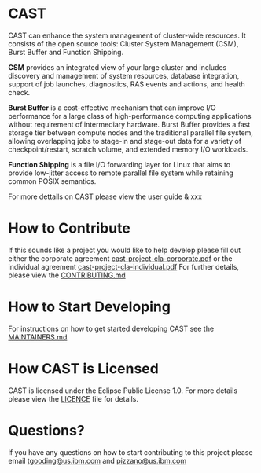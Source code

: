 # CAST
CAST can enhance the system management of cluster-wide resources. It consists of the open source tools: Cluster System Management (CSM), Burst Buffer and Function Shipping. 

**CSM** provides an integrated view of your large cluster and includes discovery and management of system resources, database integration, support of job launches, diagnostics, RAS events and actions, and health check. 

**Burst Buffer** is a cost-effective mechanism that can improve I/O performance for a large class of high-performance computing applications without requirement of intermediary hardware. Burst Buffer provides a fast storage tier between compute nodes and the traditional parallel file system, allowing overlapping jobs to stage-in and stage-out data for a variety of checkpoint/restart, scratch volume, and extended memory I/O workloads. 

**Function Shipping** is a file I/O forwarding layer for Linux that aims to provide low-jitter access to remote parallel file system while retaining common POSIX semantics.

For more dettails on CAST please view the user guide & xxx

# How to Contribute
If this sounds like a project you would like to help develop please fill out either the corporate agreement [cast-project-cla-corporate.pdf](https://github.com/IBM/CAST/blob/master/cast-project-cla-corporate.pdf) or the individual agreement [cast-project-cla-individual.pdf](https://github.com/IBM/CAST/blob/master/cast-project-cla-individual.pdf) For further details, please view the [CONTRIBUTING.md](https://github.com/IBM/CAST/blob/master/CONTRIBUTING.md)

# How to Start Developing
For instructions on how to get started developing CAST see the [MAINTAINERS.md](https://github.com/IBM/CAST/blob/master/MAINTAINERS.md)

# How CAST is Licensed
CAST is licensed under the Eclipse Public License 1.0. For more details please view the [LICENCE](https://github.com/IBM/CAST/blob/master/LICENSE) file for details.

# Questions?
If you have any questions on how to start contributing to this project please email tgooding@us.ibm.com and pizzano@us.ibm.com
